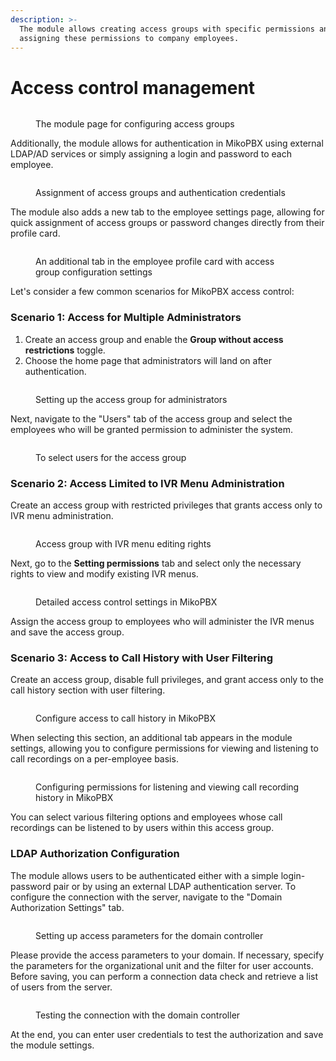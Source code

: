 ```yaml
---
description: >-
  The module allows creating access groups with specific permissions and
  assigning these permissions to company employees.
---
```


# Access control management

<figure><img src="../../.gitbook/assets/module-index-page.png" alt=""><figcaption><p>The module page for configuring access groups</p></figcaption></figure>

Additionally, the module allows for authentication in MikoPBX using external LDAP/AD services or simply assigning a login and password to each employee.

<figure><img src="../../.gitbook/assets/en_userManagement.png" alt=""><figcaption><p>Assignment of access groups and authentication credentials</p></figcaption></figure>

The module also adds a new tab to the employee settings page, allowing for quick assignment of access groups or password changes directly from their profile card.

<figure><img src="../../.gitbook/assets/ManageAccessOnUserTab.png" alt=""><figcaption><p>An additional tab in the employee profile card with access group configuration settings</p></figcaption></figure>

Let's consider a few common scenarios for MikoPBX access control:

### Scenario 1: Access for Multiple Administrators

1. Create an access group and enable the **Group without access restrictions** toggle.
2. Choose the home page that administrators will land on after authentication.

<figure><img src="../../.gitbook/assets/EN-FullAccessGroup.png" alt=""><figcaption><p>Setting up the access group for administrators</p></figcaption></figure>

Next, navigate to the "Users" tab of the access group and select the employees who will be granted permission to administer the system.

<figure><img src="../../.gitbook/assets/SelectUsers4Group.png" alt=""><figcaption><p>To select users for the access group</p></figcaption></figure>

### Scenario 2: Access Limited to IVR Menu Administration&#x20;

Create an access group with restricted privileges that grants access only to IVR menu administration.

<figure><img src="../../.gitbook/assets/EN-CDR-Settings.png" alt=""><figcaption><p>Access group with IVR menu editing rights</p></figcaption></figure>

Next, go to the **Setting permissions** tab and select only the necessary rights to view and modify existing IVR menus.

<figure><img src="../../.gitbook/assets/OnlyIVRMenu.png" alt=""><figcaption><p>Detailed access control settings in MikoPBX</p></figcaption></figure>

Assign the access group to employees who will administer the IVR menus and save the access group.

### Scenario 3: Access to Call History with User Filtering&#x20;

Create an access group, disable full privileges, and grant access only to the call history section with user filtering.

<figure><img src="../../.gitbook/assets/en-CDR-access (1).png" alt=""><figcaption><p>Configure access to call history in MikoPBX</p></figcaption></figure>

When selecting this section, an additional tab appears in the module settings, allowing you to configure permissions for viewing and listening to call recordings on a per-employee basis.

<figure><img src="../../.gitbook/assets/EN-CDR-Filter.png" alt=""><figcaption><p>Configuring permissions for listening and viewing call recording history in MikoPBX</p></figcaption></figure>

You can select various filtering options and employees whose call recordings can be listened to by users within this access group.

### LDAP Authorization Configuration&#x20;

The module allows users to be authenticated either with a simple login-password pair or by using an external LDAP authentication server. To configure the connection with the server, navigate to the "Domain Authorization Settings" tab.

<figure><img src="../../.gitbook/assets/enLdapSettings.png" alt=""><figcaption><p>Setting up access parameters for the domain controller</p></figcaption></figure>

Please provide the access parameters to your domain. If necessary, specify the parameters for the organizational unit and the filter for user accounts. Before saving, you can perform a connection data check and retrieve a list of users from the server.

<figure><img src="../../.gitbook/assets/enLdapCheck.png" alt=""><figcaption><p>Testing the connection with the domain controller</p></figcaption></figure>

At the end, you can enter user credentials to test the authorization and save the module settings.
